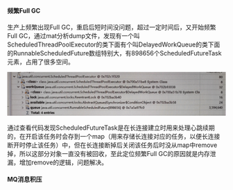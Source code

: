 #### 频繁Full GC

生产上频繁出现Full GC，重启后短时间没问题，超过一定时间后，又开始频繁Full GC，通过mat分析dump文件，发现有一个叫ScheduledThreadPoolExecutor的类下面有个叫DelayedWorkQueue的类下面的RunnableScheduledFuture数组特别大，有898656个ScheduledFutureTask元素，占用了很多空间。

![](/assets/jvm/mat.png)

通过查看代码发现ScheduledFutureTask是在长连接建立时用来处理心跳续期的，在开启该任务时会存到一个map（用来存储长连接对应的任务，以便长连接断开时停止该任务）中，但在长连接断掉后关闭该任务后时没从map中remove掉，所以这部分对象一直没有被回收，至此定位频繁Full GC的原因就是内存泄漏，增加remove的逻辑，问题解决。

#### MQ消息积压
